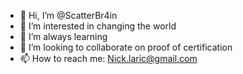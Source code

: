 - 👋 Hi, I’m @ScatterBr4in
- 👀 I’m interested in changing the world
- 🌱 I’m always learning 
- 💞️ I’m looking to collaborate on proof of certification
- 📫 How to reach me: Nick.laric@gmail.com

<!---
ScatterBr4in/ScatterBr4in is a ✨ special ✨ repository because its `README.md` (this file) appears on your GitHub profile.
You can click the Preview link to take a look at your changes.
--->
